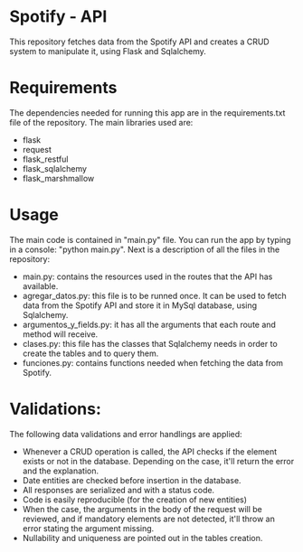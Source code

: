 # Spotify - API
This repository fetches data from the Spotify API and creates a CRUD system to manipulate it, using Flask and Sqlalchemy.

# Requirements
The dependencies needed for running this app are in the requirements.txt file of the repository. The main libraries used are:
- flask
- request
- flask_restful
- flask_sqlalchemy
- flask_marshmallow

# Usage
The main code is contained in "main.py" file. You can run the app by typing in a console: "python main.py". Next is a description of all the files in the repository:
- main.py: contains the resources used in the routes that the API has available.
- agregar_datos.py: this file is to be runned once. It can be used to fetch data from the Spotify API and store it in MySql database, using Sqlalchemy.
- argumentos_y_fields.py: it has all the arguments that each route and method will receive.
- clases.py: this file has the classes that Sqlalchemy needs in order to create the tables and to query them.
- funciones.py: contains functions needed when fetching the data from Spotify.

# Validations:
The following data validations and error handlings are applied:
- Whenever a CRUD operation is called, the API checks if the element exists or not in the database. Depending on the case, it'll return the error and the explanation.
- Date entities are checked before insertion in the database.
- All responses are serialized and with a status code.
- Code is easily reproducible (for the creation of new entities)
- When the case, the arguments in the body of the request will be reviewed, and if mandatory elements are not detected, it'll throw an error stating the argument missing.
- Nullability and uniqueness are pointed out in the tables creation.
